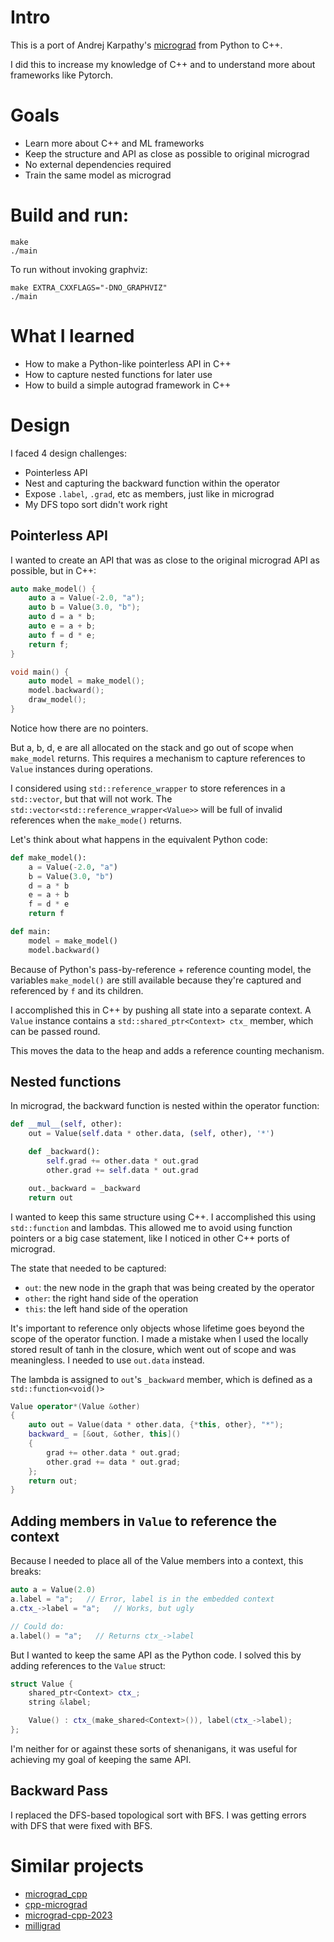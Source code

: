 # Intro
This is a port of Andrej Karpathy's [micrograd](https://github.com/karpathy/micrograd)
from Python to C++.

I did this to increase my knowledge of C++ and to understand more about
frameworks like Pytorch.

# Goals
* Learn more about C++ and ML frameworks
* Keep the structure and API as close as possible to original micrograd
* No external dependencies required
* Train the same model as micrograd

# Build and run:

```
make
./main
```

To run without invoking graphviz:

```
make EXTRA_CXXFLAGS="-DNO_GRAPHVIZ"
./main
```

# What I learned

* How to make a Python-like pointerless API in C++
* How to capture nested functions for later use
* How to build a simple autograd framework in C++

# Design

I faced 4 design challenges:

* Pointerless API
* Nest and capturing the backward function within the operator
* Expose `.label`, `.grad`, etc as members, just like in micrograd
* My DFS topo sort didn't work right

## Pointerless API

I wanted to create an API that was as close to the original micrograd API as
possible, but in C++:

```c++
auto make_model() {
    auto a = Value(-2.0, "a");
    auto b = Value(3.0, "b");
    auto d = a * b;
    auto e = a + b;
    auto f = d * e;
    return f;
}

void main() {
    auto model = make_model();
    model.backward();
    draw_model();
}
```

Notice how there are no pointers.

But a, b, d, e are all allocated on the stack and go out of scope when
`make_model` returns. This requires a mechanism to capture references to `Value`
instances during operations.

I considered using `std::reference_wrapper` to store references in a
`std::vector`, but that will not work. The
`std::vector<std::reference_wrapper<Value>>` will be full of invalid
references when the `make_mode()` returns.

Let's think about what happens in the equivalent Python code:

```python
def make_model():
    a = Value(-2.0, "a")
    b = Value(3.0, "b")
    d = a * b
    e = a + b
    f = d * e
    return f

def main:
    model = make_model()
    model.backward()
```

Because of Python's pass-by-reference + reference counting model, the
variables `make_model()` are still available because they're captured and
referenced by `f` and its children.

I accomplished this in C++ by pushing all state into a separate context.
A `Value` instance contains a `std::shared_ptr<Context> ctx_` member, which
can be passed round.

This moves the data to the heap and adds a reference counting mechanism.

## Nested functions

In micrograd, the backward function is nested within the operator function:

```python
def __mul__(self, other):
    out = Value(self.data * other.data, (self, other), '*')

    def _backward():
        self.grad += other.data * out.grad
        other.grad += self.data * out.grad

    out._backward = _backward
    return out
```

I wanted to keep this same structure using C++. I accomplished this using
`std::function` and lambdas. This allowed me to avoid using function pointers
 or a big case statement, like I noticed in other C++ ports of micrograd.

The state that needed to be captured:
* `out`: the new node in the graph that was being created by the operator
* `other`: the right hand side of the operation
* `this`: the left hand side of the operation

It's important to reference only objects whose lifetime goes beyond the scope
of the operator function. I made a mistake when I used the locally stored result
of tanh in the closure, which went out of scope and was meaningless. I needed
to use `out.data` instead.

The lambda is assigned to `out`'s `_backward` member, which is defined as
a `std::function<void()>`

```c++
Value operator*(Value &other)
{
    auto out = Value(data * other.data, {*this, other}, "*");
    backward_ = [&out, &other, this]()
    {
        grad += other.data * out.grad;
        other.grad += data * out.grad;
    };
    return out;
}
```

## Adding members in `Value` to reference the context

Because I needed to place all of the Value members into a context, this breaks:

```c++
auto a = Value(2.0)
a.label = "a";   // Error, label is in the embedded context
a.ctx_->label = "a";   // Works, but ugly

// Could do:
a.label() = "a";   // Returns ctx_->label
```

But I wanted to keep the same API as the Python code. I solved this by adding
references to the `Value` struct:

```c++
struct Value {
    shared_ptr<Context> ctx_;
    string &label;

    Value() : ctx_(make_shared<Context>()), label(ctx_->label);
};
```

I'm neither for or against these sorts of shenanigans, it was useful for
achieving my goal of keeping the same API.

## Backward Pass

I replaced the DFS-based topological sort with BFS. I was getting errors with
DFS that were fixed with BFS.

# Similar projects

* [micrograd_cpp](https://github.com/Jac-Zac/micrograd_cpp/)
* [cpp-micrograd](https://github.com/10-zin/cpp-micrograd)
* [micrograd-cpp-2023](https://github.com/kfish/micrograd-cpp-2023)
* [milligrad](https://github.com/NerusSkyhigh/milligrad.cpp)